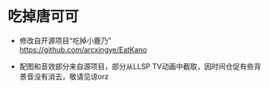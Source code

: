 # 吃掉唐可可

* 修改自开源项目“吃掉小鹿乃”   
https://github.com/arcxingye/EatKano

* 配图和音效部分来自源项目，部分从LLSP TV动画中截取，因时间仓促有些背景音没有消去，敬请见谅orz
